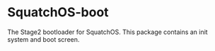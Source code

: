 # SquatchOS-boot
The Stage2 bootloader for SquatchOS. This package contains an init system and boot screen.
